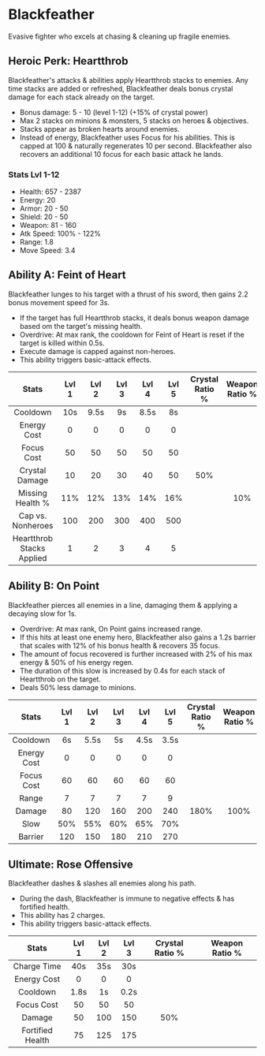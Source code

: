 # Blackfeather

Evasive fighter who excels at chasing & cleaning up fragile enemies.

## Heroic Perk: Heartthrob

Blackfeather's attacks & abilities apply Heartthrob stacks to enemies. Any time stacks are added or refreshed, Blackfeather deals bonus crystal damage for each stack already on the target.

* Bonus damage: 5 - 10 \(level 1-12\) \(+15% of crystal power\)
* Max 2 stacks on minions & monsters, 5 stacks on heroes & objectives.
* Stacks appear as broken hearts around enemies.
* Instead of energy, Blackfeather uses Focus for his abilities. This is capped at 100 & naturally regenerates 10 per second. Blackfeather also recovers an additional 10 focus for each basic attack he lands.

### Stats Lvl 1-12

* Health: 657 - 2387
* Energy: 20
* Armor: 20 - 50
* Shield: 20 - 50
* Weapon: 81 - 160
* Atk Speed: 100% - 122%
* Range: 1.8
* Move Speed: 3.4

## Ability A: Feint of Heart

Blackfeather lunges to his target with a thrust of his sword, then gains 2.2 bonus movement speed for 3s.

* If the target has full Heartthrob stacks, it deals bonus weapon damage based om the target's missing health.
* Overdrive: At max rank, the cooldown for Feint of Heart is reset if the target is killed within 0.5s.
* Execute damage is capped against non-heroes.
* This ability triggers basic-attack effects.

| Stats | Lvl 1 | Lvl 2 | Lvl 3 | Lvl 4 | Lvl 5 | Crystal      Ratio % | Weapon     Ratio % |
| :---: | :---: | :---: | :---: | :---: | :---: | :---: | :---: |
| Cooldown | 10s | 9.5s | 9s | 8.5s | 8s |  |  |
| Energy       Cost | 0 | 0 | 0 | 0 | 0 |  |  |
| Focus Cost | 50 | 50 | 50 | 50 | 50 |  |  |
| Crystal       Damage | 10 | 20 | 30 | 40 | 50 | 50% |  |
| Missing     Health % | 11% | 12% | 13% | 14% | 16% |  | 10% |
| Cap vs.      Nonheroes | 100 | 200 | 300 | 400 | 500 |  |  |
| Heartthrob Stacks      Applied | 1 | 2 | 3 | 4 | 5 |  |  |

## Ability B: On Point

Blackfeather pierces all enemies in a line, damaging them & applying a decaying slow for 1s.

* Overdrive: At max rank, On Point gains increased range.
* If this hits at least one enemy hero, Blackfeather also gains a 1.2s barrier that scales with 12% of his bonus health & recovers 35 focus.
* The amount of focus recovered is further increased with 2% of his max energy & 50% of his energy regen.
* The duration of this slow is increased by 0.4s for each stack of Heartthrob on the target.
* Deals 50% less damage to minions.

| Stats | Lvl 1 | Lvl 2 | Lvl 3 | Lvl 4 | Lvl 5 | Crystal      Ratio % | Weapon     Ratio % |
| :---: | :---: | :---: | :---: | :---: | :---: | :---: | :---: |
| Cooldown | 6s | 5.5s | 5s | 4.5s | 3.5s |  |  |
| Energy       Cost | 0 | 0 | 0 | 0 | 0 |  |  |
| Focus Cost | 60 | 60 | 60 | 60 | 60 |  |  |
| Range | 7 | 7 | 7 | 7 | 9 |  |  |
| Damage | 80 | 120 | 160 | 200 | 240 | 180% | 100% |
| Slow | 50% | 55% | 60% | 65% | 70% |  |  |
| Barrier | 120 | 150 | 180 | 210 | 270 |  |  |

## Ultimate: Rose Offensive

Blackfeather dashes & slashes all enemies along his path.

* During the dash, Blackfeather is immune to negative effects & has fortified health.
* This ability has 2 charges.
* This ability triggers basic-attack effects.

| Stats | Lvl 1 | Lvl 2 | Lvl 3 | Crystal Ratio % | Weapon Ratio % |
| :---: | :---: | :---: | :---: | :---: | :---: |
| Charge Time | 40s | 35s | 30s |  |  |
| Energy Cost | 0 | 0 | 0 |  |  |
| Cooldown | 1.8s | 1s | 0.2s |  |  |
| Focus Cost | 50 | 50 | 50 |  |  |
| Damage | 50 | 100 | 150 | 50% |  |
| Fortified Health | 75 | 125 | 175 |  |  |

